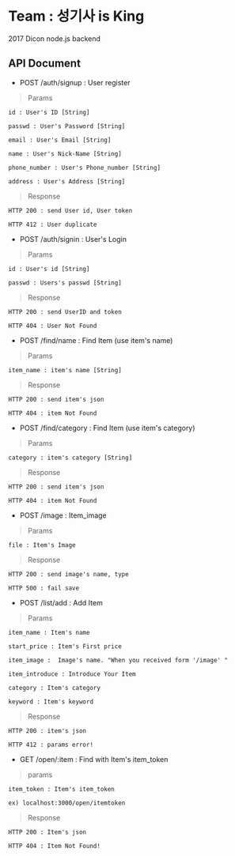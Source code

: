 # Team : 성기사 is King
2017 Dicon node.js backend

## API Document

* POST /auth/signup : User register

> Params

    id : User's ID [String]

    passwd : User's Password [String]

    email : User's Email [String]

    name : User's Nick-Name [String]

    phone_number : User's Phone_number [String]

    address : User's Address [String]

> Response

    HTTP 200 : send User id, User token

    HTTP 412 : User duplicate

* POST /auth/signin : User's Login

> Params

    id : User's id [String]

    passwd : Users's passwd [String]

> Response

    HTTP 200 : send UserID and token

    HTTP 404 : User Not Found

* POST /find/name : Find Item (use item's name)

> Params

    item_name : item's name [String]

> Response

    HTTP 200 : send item's json

    HTTP 404 : item Not Found

* POST /find/category : Find Item (use item's category)

> Params

    category : item's category [String]

> Response

    HTTP 200 : send item's json

    HTTP 404 : item Not Found

* POST /image : Item_image

> Params

    file : Item's Image

> Response

    HTTP 200 : send image's name, type

    HTTP 500 : fail save

* POST /list/add : Add Item

> Params

    item_name : Item's name

    start_price : Item's First price

    item_image :  Image's name. "When you received form '/image' "

    item_introduce : Introduce Your Item

    category : Item's category

    keyword : Item's keyword

> Response

    HTTP 200 : item's json

    HTTP 412 : params error!

* GET /open/:item : Find with Item's item_token

> params

    item_token : Item's item_token

    ex) localhost:3000/open/itemtoken
> Response

    HTTP 200 : Item's json

    HTTP 404 : Item Not Found!
